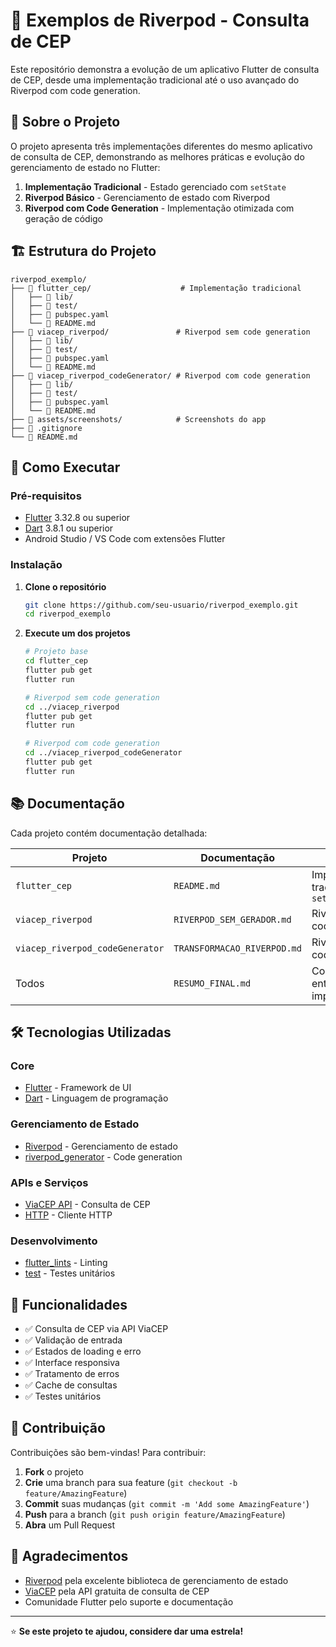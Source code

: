 # 📱 Exemplos de Riverpod - Consulta de CEP

Este repositório demonstra a evolução de um aplicativo Flutter de consulta de CEP, desde uma implementação tradicional até o uso avançado do Riverpod com code generation.

## 🎯 Sobre o Projeto

O projeto apresenta três implementações diferentes do mesmo aplicativo de consulta de CEP, demonstrando as melhores práticas e evolução do gerenciamento de estado no Flutter:

1. **Implementação Tradicional** - Estado gerenciado com `setState`
2. **Riverpod Básico** - Gerenciamento de estado com Riverpod
3. **Riverpod com Code Generation** - Implementação otimizada com geração de código

## 🏗️ Estrutura do Projeto

```
riverpod_exemplo/
├── 📁 flutter_cep/                    # Implementação tradicional
│   ├── 📁 lib/
│   ├── 📁 test/
│   ├── 📄 pubspec.yaml
│   └── 📄 README.md
├── 📁 viacep_riverpod/               # Riverpod sem code generation
│   ├── 📁 lib/
│   ├── 📁 test/
│   ├── 📄 pubspec.yaml
│   └── 📄 README.md
├── 📁 viacep_riverpod_codeGenerator/ # Riverpod com code generation
│   ├── 📁 lib/
│   ├── 📁 test/
│   ├── 📄 pubspec.yaml
│   └── 📄 README.md
├── 📁 assets/screenshots/            # Screenshots do app
├── 📄 .gitignore
└── 📄 README.md
```

## 🚀 Como Executar

### Pré-requisitos

- [Flutter](https://flutter.dev/docs/get-started/install) 3.32.8 ou superior
- [Dart](https://dart.dev/get-dart) 3.8.1 ou superior
- Android Studio / VS Code com extensões Flutter

### Instalação

1. **Clone o repositório**
   ```bash
   git clone https://github.com/seu-usuario/riverpod_exemplo.git
   cd riverpod_exemplo
   ```

2. **Execute um dos projetos**
   ```bash
   # Projeto base
   cd flutter_cep
   flutter pub get
   flutter run

   # Riverpod sem code generation
   cd ../viacep_riverpod
   flutter pub get
   flutter run

   # Riverpod com code generation
   cd ../viacep_riverpod_codeGenerator
   flutter pub get
   flutter run
   ```

## 📚 Documentação

Cada projeto contém documentação detalhada:

| Projeto | Documentação | Descrição |
|---------|--------------|-----------|
| `flutter_cep` | `README.md` | Implementação tradicional com `setState` |
| `viacep_riverpod` | `RIVERPOD_SEM_GERADOR.md` | Riverpod sem code generation |
| `viacep_riverpod_codeGenerator` | `TRANSFORMACAO_RIVERPOD.md` | Riverpod com code generation |
| Todos | `RESUMO_FINAL.md` | Comparativo entre as implementações |

## 🛠️ Tecnologias Utilizadas

### Core
- [Flutter](https://flutter.dev/) - Framework de UI
- [Dart](https://dart.dev/) - Linguagem de programação

### Gerenciamento de Estado
- [Riverpod](https://riverpod.dev/) - Gerenciamento de estado
- [riverpod_generator](https://pub.dev/packages/riverpod_generator) - Code generation

### APIs e Serviços
- [ViaCEP API](https://viacep.com.br/) - Consulta de CEP
- [HTTP](https://pub.dev/packages/http) - Cliente HTTP

### Desenvolvimento
- [flutter_lints](https://pub.dev/packages/flutter_lints) - Linting
- [test](https://pub.dev/packages/test) - Testes unitários


## 📱 Funcionalidades

- ✅ Consulta de CEP via API ViaCEP
- ✅ Validação de entrada
- ✅ Estados de loading e erro
- ✅ Interface responsiva
- ✅ Tratamento de erros
- ✅ Cache de consultas
- ✅ Testes unitários

## 🤝 Contribuição

Contribuições são bem-vindas! Para contribuir:

1. **Fork** o projeto
2. **Crie** uma branch para sua feature (`git checkout -b feature/AmazingFeature`)
3. **Commit** suas mudanças (`git commit -m 'Add some AmazingFeature'`)
4. **Push** para a branch (`git push origin feature/AmazingFeature`)
5. **Abra** um Pull Request





## 🙏 Agradecimentos

- [Riverpod](https://riverpod.dev/) pela excelente biblioteca de gerenciamento de estado
- [ViaCEP](https://viacep.com.br/) pela API gratuita de consulta de CEP
- Comunidade Flutter pelo suporte e documentação

---

⭐ **Se este projeto te ajudou, considere dar uma estrela!**
